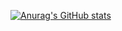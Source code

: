 [![Anurag's GitHub stats](https://github-readme-stats.vercel.app/apiparrgraham=anuraghazra)](https://github.com/anuraghazra/github-readme-stats)
